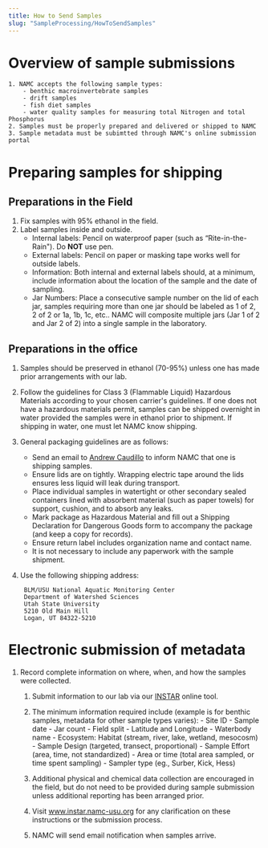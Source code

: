 ```yaml
---
title: How to Send Samples
slug: "SampleProcessing/HowToSendSamples"
---
```


# Overview of sample submissions

    1. NAMC accepts the following sample types:
        - benthic macroinvertebrate samples
        - drift samples
        - fish diet samples
        - water quality samples for measuring total Nitrogen and total Phosphorus
    2. Samples must be properly prepared and delivered or shipped to NAMC
    3. Sample metadata must be subimtted through NAMC's online submission portal
    
# Preparing samples for shipping
## Preparations in the Field
1. Fix samples with 95% ethanol in the field.
1. Label samples inside and outside.
    - Internal labels: Pencil on waterproof paper (such as “Rite-in-the-Rain"). Do **NOT** use pen.
    - External labels: Pencil on paper or masking tape works well for outside labels.
    - Information: Both internal and external labels should, at a minimum, include information about the location of the sample and the date of sampling.
    - Jar Numbers: Place a consecutive sample number on the lid of each jar, samples requiring more than one jar should be labeled as 1 of 2, 2 of 2 or 1a, 1b, 1c,         etc.. NAMC will composite multiple jars (Jar 1 of 2 and Jar 2 of 2) into a single sample in the laboratory.

## Preparations in the office
1. Samples should be preserved in ethanol (70-95%) unless one has made prior arrangements with our lab.  
2. Follow the guidelines for Class 3 (Flammable Liquid) Hazardous Materials according to your chosen carrier's guidelines.  If one does not have a hazardous materials permit, samples can be shipped overnight in water provided the samples were in ethanol prior to shipment.  If shipping in water, one must let NAMC know shipping. 
3. General packaging guidelines are as follows:

    - Send an email to [Andrew Caudillo](Andrew.caudillo@usu.edu) to inform NAMC that one is shipping samples.
    - Ensure lids are on tightly. Wrapping electric tape around the lids ensures less liquid will leak during transport.
    - Place individual samples in watertight or other secondary sealed containers lined with absorbent material (such as paper towels) for support, cushion, and to         absorb any leaks. 
    - Mark package as Hazardous Material and fill out a Shipping Declaration for Dangerous Goods form to accompany the package (and keep a copy for records).
    - Ensure return label includes organization name and contact name.
    - It is not necessary to include any paperwork with the sample shipment.
    
4. Use the following shipping address:
        
        BLM/USU National Aquatic Monitoring Center
        Department of Watershed Sciences
        Utah State University
        5210 Old Main Hill
        Logan, UT 84322-5210

# Electronic submission of metadata
1. Record complete information on where, when, and how the samples were collected.
    1. Submit information to our lab via our [INSTAR](http://instar.namc-usu.org) online tool.
    1. The minimum information required include (example is for benthic samples, metadata for other sample types varies):
            - Site ID
            - Sample date
            - Jar count
            - Field split
            - Latitude and Longitude
            - Waterbody name
            - Ecosystem: Habitat (stream, river, lake, wetland, mesocosm)
            - Sample Design (targeted, transect, proportional)
            - Sample Effort (area, time, not standardized)
            - Area or time (total area sampled, or time spent sampling)
            - Sampler type (eg., Surber, Kick, Hess)
       
    1. Additional physical and chemical data collection are encouraged in the field, but do not need to be provided during sample submission unless additional reporting has been arranged prior.

    1. Visit www.instar.namc-usu.org for any clarification on these instructions or the submission process.

    1. NAMC will send email notification when samples arrive.

